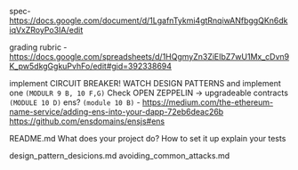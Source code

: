 spec- https://docs.google.com/document/d/1LgafnTykmi4gtRnqiwANfbggQKn6dkiqVxZRoyPo3IA/edit

grading rubric - https://docs.google.com/spreadsheets/d/1HQgmyZn3ZiEIbZ7wU1Mx_cDvn9K_pw5dkgGgkuPvhFo/edit#gid=392338694

implement CIRCUIT BREAKER!
WATCH DESIGN PATTERNS and implement one  `(MODULR 9 B, 10 F,G)`
Check OPEN ZEPPELIN -> upgradeable contracts `(MODULE 10 D)`
ens?  `(module 10 B)` - https://medium.com/the-ethereum-name-service/adding-ens-into-your-dapp-72eb6deac26b
https://github.com/ensdomains/ensjs#ens

README.md
	What does your project do?
  How to set it up
  explain your tests
  
  design_pattern_desicions.md
  avoiding_common_attacks.md
